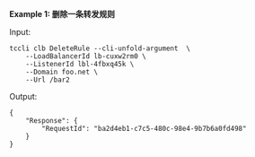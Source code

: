 **Example 1: 删除一条转发规则**



Input: 

```
tccli clb DeleteRule --cli-unfold-argument  \
    --LoadBalancerId lb-cuxw2rm0 \
    --ListenerId lbl-4fbxq45k \
    --Domain foo.net \
    --Url /bar2
```

Output: 
```
{
    "Response": {
        "RequestId": "ba2d4eb1-c7c5-480c-98e4-9b7b6a0fd498"
    }
}
```

